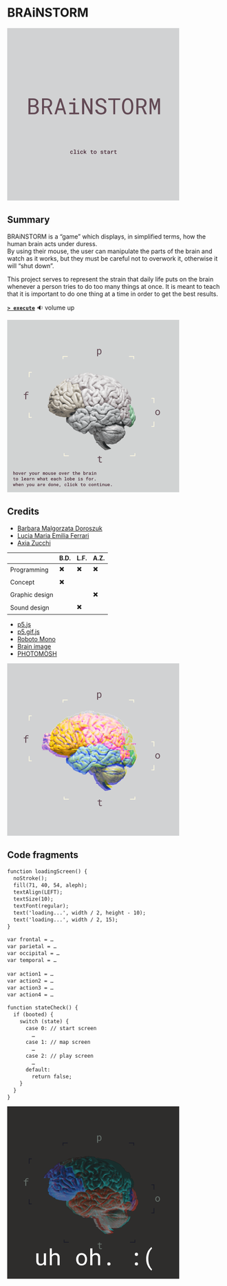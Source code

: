 # BRAiNSTORM

![Figure 1](https://github.com/luferrari/BRAiNSTORM/raw/master/readme/fig1.png "Fig. 1: Start screen")



## Summary

BRAiNSTORM is a &ldquo;game&rdquo; which displays, in simplified terms, how the human brain acts under duress.  
By using their mouse, the user can manipulate the parts of the brain and watch as it works, but they must be careful not to overwork it, otherwise it will &ldquo;shut down&rdquo;.

This project serves to represent the strain that daily life puts on the brain whenever a person tries to do too many things at once. It is meant to teach that it is important to do one thing at a time in order to get the best results.

[**`> execute`**](https://luferrari.github.io/BRAiNSTORM/) :sound: volume up

![Figure 2](https://github.com/luferrari/BRAiNSTORM/raw/master/readme/fig2.gif "Fig. 2: Map screen")



## Credits

* [Barbara Malgorzata Doroszuk](https://github.com/doroszukb)
* [Lucia Maria Emilia Ferrari](https://github.com/luferrari)
* [Axia Zucchi](https://github.com/axiazucchi)

||B.D.|L.F.|A.Z.|
|---|---|---|---|
|Programming|:heavy_multiplication_x:|:heavy_multiplication_x:|:heavy_multiplication_x:|
|Concept|:heavy_multiplication_x:|||
|Graphic design|||:heavy_multiplication_x:|
|Sound design||:heavy_multiplication_x:||


* [p5.js](https://github.com/processing/p5.js)
* [p5.gif.js](https://github.com/antiboredom/p5.gif.js/tree/master)
* [Roboto Mono](https://fonts.google.com/specimen/Roboto+Mono)
* [Brain image](https://newsroom.clevelandclinic.org/2017/06/29/cleveland-clinic-researcher-receives-3-4-m-nih-grant-for-epilepsy-surgery-research/)
* [PHOTOMOSH](https://photomosh.com/)

![Figure 3](https://github.com/luferrari/BRAiNSTORM/raw/master/readme/fig3.png "Fig. 3: Play screen")



## Code fragments

```p5js
function loadingScreen() {
  noStroke();
  fill(71, 40, 54, aleph);
  textAlign(LEFT);
  textSize(10);
  textFont(regular);
  text('loading...', width / 2, height - 10);
  text('loading...', width / 2, 15);
}
```

```p5js
var frontal = …
var parietal = …
var occipital = …
var temporal = …

var action1 = …
var action2 = …
var action3 = …
var action4 = …
```

```p5js
function stateCheck() {
  if (booted) {
    switch (state) {
      case 0: // start screen
        …
      case 1: // map screen
        …
      case 2: // play screen
        …
      default:
        return false;
    }
  }
}
```

![Figure 4](https://github.com/luferrari/BRAiNSTORM/raw/master/readme/fig4.png "Fig. 4: uh oh :(")
